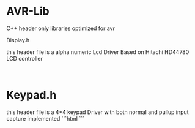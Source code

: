 # AVR-Lib
C++ header only libraries optimized for avr 

<html>
<h7>Display.h<h7/>
<br>
 
 <p> this header file is a alpha numeric Lcd Driver Based on Hitachi HD44780 LCD controller</p>
<br>  
<h1>Keypad.h</h1>
  this header file is a 4*4 keypad Driver with both normal and pullup input capture implemented 
 ```html
```
